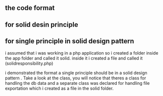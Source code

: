 ## the code format 
## for solid desin principle
## for single principle in solid design pattern
i assumed that i was working in a php application so i created a  folder inside the app folder and called it solid.
inside it i created a file and called it (solidresponsibility.php)

i demonstrated the format a single principle should be in a solid design pattern . Take a look at the class, you will notice that theres a class for handling the db data and a separate class was declared for handling file exportation which i created as a file in the solid folder.

